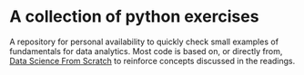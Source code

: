 # A collection of python exercises 


A repository for personal availability to quickly check small examples of fundamentals for data analytics. Most code is based on, or directly from, [Data Science From Scratch](https://www.amazon.com/Data-Science-Scratch-Principles-Python/dp/149190142X/ref=sr_1_1?ie=UTF8&qid=1495155969&sr=8-1&keywords=data+science+from+scratch) to reinforce concepts discussed in the readings.